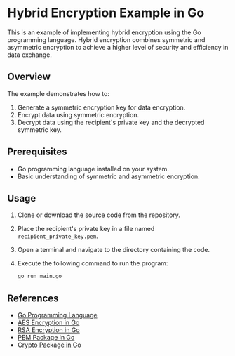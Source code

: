 # Hybrid Encryption Example in Go

This is an example of implementing hybrid encryption using the Go programming language. Hybrid encryption combines symmetric and asymmetric encryption to achieve a higher level of security and efficiency in data exchange.

## Overview

The example demonstrates how to:

1. Generate a symmetric encryption key for data encryption.
2. Encrypt data using symmetric encryption.
3. Decrypt data using the recipient's private key and the decrypted symmetric key.

## Prerequisites

- Go programming language installed on your system.
- Basic understanding of symmetric and asymmetric encryption.

## Usage

1. Clone or download the source code from the repository.

2. Place the recipient's private key in a file named `recipient_private_key.pem`.

3. Open a terminal and navigate to the directory containing the code.

4. Execute the following command to run the program:

   ```bash
   go run main.go
   ```

## References

- [Go Programming Language](https://golang.org/)
- [AES Encryption in Go](https://pkg.go.dev/crypto/aes)
- [RSA Encryption in Go](https://pkg.go.dev/crypto/rsa)
- [PEM Package in Go](https://pkg.go.dev/encoding/pem)
- [Crypto Package in Go](https://pkg.go.dev/crypto)
